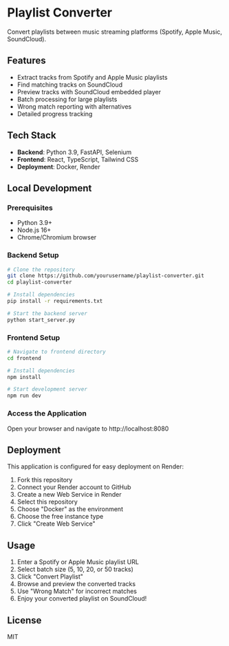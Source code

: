 # Playlist Converter

Convert playlists between music streaming platforms (Spotify, Apple Music, SoundCloud).

## Features

- Extract tracks from Spotify and Apple Music playlists
- Find matching tracks on SoundCloud
- Preview tracks with SoundCloud embedded player
- Batch processing for large playlists
- Wrong match reporting with alternatives
- Detailed progress tracking

## Tech Stack

- **Backend**: Python 3.9, FastAPI, Selenium
- **Frontend**: React, TypeScript, Tailwind CSS
- **Deployment**: Docker, Render

## Local Development

### Prerequisites

- Python 3.9+
- Node.js 16+
- Chrome/Chromium browser

### Backend Setup

```bash
# Clone the repository
git clone https://github.com/yourusername/playlist-converter.git
cd playlist-converter

# Install dependencies
pip install -r requirements.txt

# Start the backend server
python start_server.py
```

### Frontend Setup

```bash
# Navigate to frontend directory
cd frontend

# Install dependencies
npm install

# Start development server
npm run dev
```

### Access the Application

Open your browser and navigate to http://localhost:8080

## Deployment

This application is configured for easy deployment on Render:

1. Fork this repository
2. Connect your Render account to GitHub
3. Create a new Web Service in Render
4. Select this repository
5. Choose "Docker" as the environment
6. Choose the free instance type
7. Click "Create Web Service"

## Usage

1. Enter a Spotify or Apple Music playlist URL
2. Select batch size (5, 10, 20, or 50 tracks)
3. Click "Convert Playlist"
4. Browse and preview the converted tracks
5. Use "Wrong Match" for incorrect matches
6. Enjoy your converted playlist on SoundCloud!

## License

MIT 